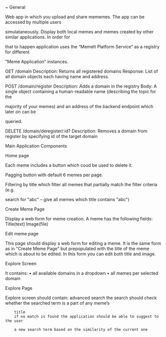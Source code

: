 
~
General

Web app in which you upload and share mememes. The app can be accessed by multiple users 

simulataneously.
Display both local memes and memes created by other similar applications. In order for 

that to happen application uses the “MemeIt Platform Service” as a registry for different 

“Meme Application” instances.

GET /domain
Description: Returns all registered domains
Response: List of all domain objects each having name and address.

POST /domain/register
Description: Adds a domain in the registry
Body: A single object containing a human-readable name (describing the topic for the 

majority of your memes) and an address of the backend endpoint which later on can be 

queried.

DELETE /domain/deregister/:id?
Description: Removes a domain from register by specifying id of the target domain


Main Application Components

Home page

Each meme includes  a button which coud be used to delete it.

Pagging button with default 6 memes per page.

Filtering by title which filter all memes that partially match the filter criteria (e.g. 

search for "abc" – give all memes which title contains "abc")

Create Meme Page 

Display a web form for meme creation.
A meme has the following fields:
Title(text)
Image(file)

Edit meme page

This page should display a web form for editing a meme. It is the same form as in "Create
Meme Page" but  prepopulated with the title of the meme which is about to be edited.
In this form you can edit both title and image.

Explore Screen

It contains:
• all available domains in a dropdown
• all memes per selected domain

Explore Page

Explore screen should contain:
 	advanced search
 		the search should check whether the searched term is a part of any meme’s 	

		title
		if no match is found the application should be able to suggest to the user 

		a new search term based on the similarity of the current one


